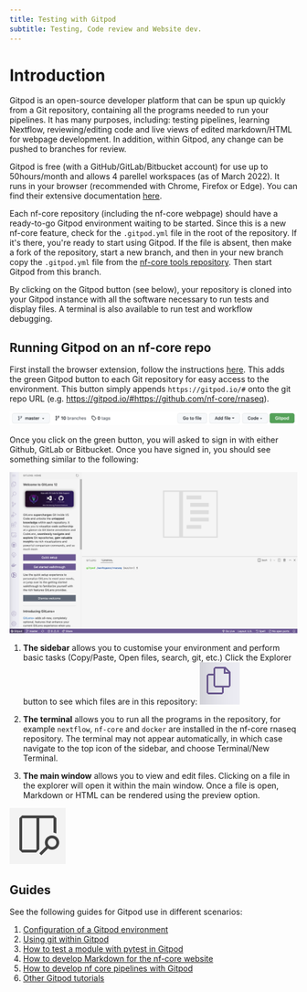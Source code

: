 ```yaml
---
title: Testing with Gitpod
subtitle: Testing, Code review and Website dev.
---
```


# Introduction

Gitpod is an open-source developer platform that can be spun up quickly from a Git repository, containing all the programs needed to run your pipelines. It has many purposes, including: testing pipelines, learning Nextflow, reviewing/editing code and live views of edited markdown/HTML for webpage development. In addition, within Gitpod, any change can be pushed to branches for review. 

Gitpod is free (with a GitHub/GitLab/Bitbucket account) for use up to 50hours/month and allows 4 parellel workspaces (as of March 2022). It runs in your browser (recommended with Chrome, Firefox or Edge). You can find their extensive documentation [here](https://gitpod.io/). 

Each nf-core repository (including the nf-core webpage) should have a ready-to-go Gitpod environment waiting to be started. Since this is a new nf-core feature, check for the `.gitpod.yml` file in the root of the repository. If it's there, you're ready to start using Gitpod. If the file is absent, then make a fork of the repository, start a new branch, and then in your new branch copy the `.gitpod.yml` file from the [nf-core tools repository](https://github.com/nf-core/tools/blob/master/nf_core/pipeline-template/.gitpod.yml). Then start Gitpod from this branch.

By clicking on the Gitpod button (see below), your repository is cloned into your Gitpod instance with all the software necessary to run tests and display files. A terminal is also available to run test and workflow debugging.

## Running Gitpod on an nf-core repo

First install the browser extension, follow the instructions [here](https://www.gitpod.io/docs/browser-extension). This adds the green Gitpod button to each Git repository for easy access to the environment. This button simply appends `https://gitpod.io/#` onto the git repo URL (e.g. https://gitpod.io/#https://github.com/nf-core/rnaseq).

![PNG](/public_html/assets/markdown_assets/developers/gitpod/gitpodbutton.png)

Once you click on the green button, you will asked to sign in with either Github, GitLab or Bitbucket. Once you have signed in, you should see something similar to the following:

![PNG](/public_html/assets/markdown_assets/developers/gitpod/nf-core-gitpod.png)

1. **The sidebar** allows you to customise your environment and perform basic tasks (Copy/Paste, Open files, search, git, etc.) Click the Explorer button to see which files are in this repository:
![PNG](/public_html/assets/markdown_assets/developers/gitpod/explorer.png)

2. **The terminal** allows you to run all the programs in the repository, for example `nextflow`, `nf-core` and `docker` are installed in the nf-core rnaseq repository. The terminal may not appear automatically, in which case navigate to the top icon of the sidebar, and choose Terminal/New Terminal.

3. **The main window** allows you to view and edit files. Clicking on a file in the explorer will open it within the main window. Once a file is open, Markdown or HTML can be rendered using the preview option.

![PNG](/public_html/assets/markdown_assets/developers/gitpod/preview.png)

## Guides

See the following guides for Gitpod use in different scenarios:

1. [Configuration of a Gitpod environment](gitpod/config.md)
2. [Using git within Gitpod](gitpod/git_in_gitpod.md)
3. [How to test a module with pytest in Gitpod](gitpod/pytest.md)
4. [How to develop Markdown for the nf-core website](gitpod/webdev.md)
5. [How to develop nf core pipelines with Gitpod](gitpod/nf_core_repo.md)
5. [Other Gitpod tutorials](gitpod/other.md)



